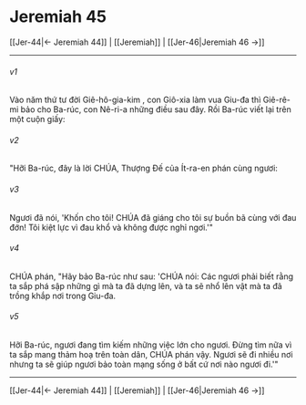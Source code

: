 # Jeremiah 45

[[Jer-44|← Jeremiah 44]] | [[Jeremiah]] | [[Jer-46|Jeremiah 46 →]]
***



###### v1 
Vào năm thứ tư đời Giê-hô-gia-kim , con Giô-xia làm vua Giu-đa thì Giê-rê-mi bảo cho Ba-rúc, con Nê-ri-a những điều sau đây. Rồi Ba-rúc viết lại trên một cuộn giấy: 

###### v2 
"Hỡi Ba-rúc, đây là lời CHÚA, Thượng Đế của Ít-ra-en phán cùng ngươi: 

###### v3 
Ngươi đã nói, 'Khốn cho tôi! CHÚA đã giáng cho tôi sự buồn bã cùng với đau đớn! Tôi kiệt lực vì đau khổ và không được nghỉ ngơi.'" 

###### v4 
CHÚA phán, "Hãy bảo Ba-rúc như sau: 'CHÚA nói: Các ngươi phải biết rằng ta sắp phá sập những gì mà ta đã dựng lên, và ta sẽ nhổ lên vật mà ta đã trồng khắp nơi trong Giu-đa. 

###### v5 
Hỡi Ba-rúc, ngươi đang tìm kiếm những việc lớn cho ngươi. Đừng tìm nữa vì ta sắp mang thảm hoạ trên toàn dân, CHÚA phán vậy. Ngươi sẽ đi nhiều nơi nhưng ta sẽ giúp ngươi bảo toàn mạng sống ở bất cứ nơi nào ngươi đi.'"

***
[[Jer-44|← Jeremiah 44]] | [[Jeremiah]] | [[Jer-46|Jeremiah 46 →]]
